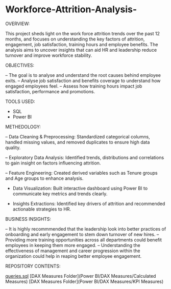 # Workforce-Attrition-Analysis-
OVERVIEW:  

This project sheds light on the work force attrition trends over the past 12 months, and focuses on understanding the key factors of attrition, engagement, job satisfaction, training hours and employee benefits. The analysis aims to uncover insights that can aid HR and leadership reduce turnover and improve workforce stability.


OBJECTIVES:

– The goal is to analyse and understand the root causes behind employee exits. 
– Analyse job satisfaction and benefits coverage to understand how engaged employees feel.
– Assess how training hours impact job satisfaction, performance and promotions. 


TOOLS USED:

- SQL
- Power BI


METHEDOLOGY:

– Data Cleaning & Preprocessing: Standardized categorical columns, handled missing values, and removed duplicates to ensure high data quality.

– Exploratory Data Analysis: Identified trends, distributions and correlations to gain insight on factors influencing attrition.

– Feature Engineering: Created derived variables such as Tenure groups and Age groups to enhance analysis.

- Data Visualization: Built interactive dashboard using Power BI to communicate key metrics and trends	clearly.

- Insights Extractions: Identified key drivers of attrition and recommended actionable strategies to HR.


BUSINESS INSIGHTS: 

– It is highly recommmended that the leadership look into better practices of onboarding and early engagement to stem down turnover of new hires. 
– Providing more training opportunities across all departments could benefit employees in keeping them more engaged.
– Understanding the effectiveness of management and career progression within the organization could help in reaping better employee engagement. 

REPOSITORY CONTENTS:

[queries.sql](SQL/queries.sql) 
[DAX Measures Folder](Power BI/DAX Measures/Calculated Measures)
[DAX Measures Folder](Power BI/DAX Measures/KPI Measures)




